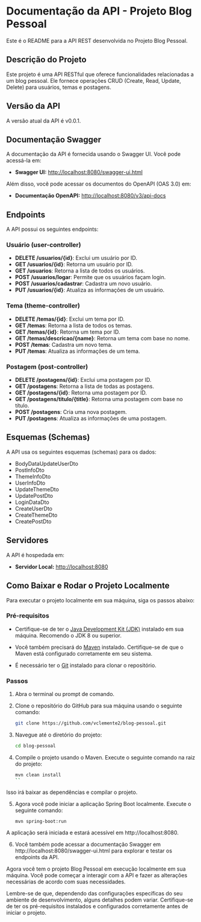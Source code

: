 # Documentação da API - Projeto Blog Pessoal

Este é o README para a API REST desenvolvida no Projeto Blog Pessoal.

## Descrição do Projeto

Este projeto é uma API RESTful que oferece funcionalidades relacionadas a um blog pessoal. Ele fornece operações CRUD (Create, Read, Update, Delete) para usuários, temas e postagens.

## Versão da API

A versão atual da API é v0.0.1.

## Documentação Swagger

A documentação da API é fornecida usando o Swagger UI. Você pode acessá-la em:

- **Swagger UI:** [http://localhost:8080/swagger-ui.html](http://localhost:8080/swagger-ui.html)

Além disso, você pode acessar os documentos do OpenAPI (OAS 3.0) em:

- **Documentação OpenAPI:** [http://localhost:8080/v3/api-docs](http://localhost:8080/v3/api-docs)

## Endpoints

A API possui os seguintes endpoints:

### Usuário (user-controller)

- **DELETE /usuarios/{id}**: Exclui um usuário por ID.
- **GET /usuarios/{id}**: Retorna um usuário por ID.
- **GET /usuarios**: Retorna a lista de todos os usuários.
- **POST /usuarios/logar**: Permite que os usuários façam login.
- **POST /usuarios/cadastrar**: Cadastra um novo usuário.
- **PUT /usuarios/{id}**: Atualiza as informações de um usuário.

### Tema (theme-controller)

- **DELETE /temas/{id}**: Exclui um tema por ID.
- **GET /temas**: Retorna a lista de todos os temas.
- **GET /temas/{id}**: Retorna um tema por ID.
- **GET /temas/descricao/{name}**: Retorna um tema com base no nome.
- **POST /temas**: Cadastra um novo tema.
- **PUT /temas**: Atualiza as informações de um tema.

### Postagem (post-controller)

- **DELETE /postagens/{id}**: Exclui uma postagem por ID.
- **GET /postagens**: Retorna a lista de todas as postagens.
- **GET /postagens/{id}**: Retorna uma postagem por ID.
- **GET /postagens/titulo/{title}**: Retorna uma postagem com base no título.
- **POST /postagens**: Cria uma nova postagem.
- **PUT /postagens**: Atualiza as informações de uma postagem.

## Esquemas (Schemas)

A API usa os seguintes esquemas (schemas) para os dados:

- BodyDataUpdateUserDto
- PostInfoDto
- ThemeInfoDto
- UserInfoDto
- UpdateThemeDto
- UpdatePostDto
- LoginDataDto
- CreateUserDto
- CreateThemeDto
- CreatePostDto

## Servidores

A API é hospedada em:

- **Servidor Local:** [http://localhost:8080](http://localhost:8080)


## Como Baixar e Rodar o Projeto Localmente

Para executar o projeto localmente em sua máquina, siga os passos abaixo:

### Pré-requisitos

- Certifique-se de ter o [Java Development Kit (JDK)](https://www.oracle.com/java/technologies/javase-downloads.html) instalado em sua máquina. Recomendo o JDK 8 ou superior.

- Você também precisará do [Maven](https://maven.apache.org/download.cgi) instalado. Certifique-se de que o Maven está configurado corretamente em seu sistema.

- É necessário ter o [Git](https://git-scm.com/downloads) instalado para clonar o repositório.

### Passos

1. Abra o terminal ou prompt de comando.

2. Clone o repositório do GitHub para sua máquina usando o seguinte comando:

   ```bash
   git clone https://github.com/vclemente2/blog-pessoal.git
   ```
   
3. Navegue até o diretório do projeto:

	```bash
	cd blog-pessoal
	```

4. Compile o projeto usando o Maven. Execute o seguinte comando na raiz do projeto:

	```bash
	mvn clean install
	``
Isso irá baixar as dependências e compilar o projeto.

5. Agora você pode iniciar a aplicação Spring Boot localmente. Execute o seguinte comando:

	```bash
	mvn spring-boot:run
	```
A aplicação será iniciada e estará acessível em http://localhost:8080.

6. Você também pode acessar a documentação Swagger em http://localhost:8080/swagger-ui.html para explorar e testar os endpoints da API.

Agora você tem o projeto Blog Pessoal em execução localmente em sua máquina. Você pode começar a interagir com a API e fazer as alterações necessárias de acordo com suas necessidades.

Lembre-se de que, dependendo das configurações específicas do seu ambiente de desenvolvimento, alguns detalhes podem variar. Certifique-se de ter os pré-requisitos instalados e configurados corretamente antes de iniciar o projeto.


